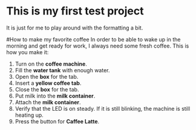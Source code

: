 # This is my first test project
It is just for me to play around with the formatting a bit.

#How to make my favorite coffee
In order to be able to wake up in the morning and get ready for work, I always need some fresh coffee. This is how you make it:

1. Turn on the __coffee machine__.
2. Fill the __water tank__ with enough water.
3. Open the __box__ for the tab.
4. Insert a __yellow coffee tab__.
5. Close the __box__ for the tab.
6. Put milk into the __milk container__.
7. Attach the __milk container__.
8. Verify that the LED is on steady. If it is still blinking, the machine is still heating up.
9. Press the button for __Caffee Latte__.
